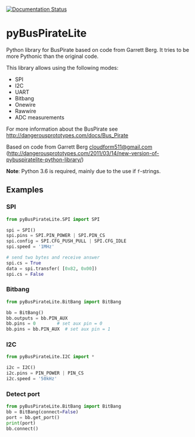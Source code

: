 
[![Documentation Status](https://readthedocs.org/projects/pybuspiratelite/badge/?version=latest)](http://pybuspiratelite.readthedocs.io/en/latest/?badge=latest)


pyBusPirateLite
===============

Python library for BusPirate based on code from Garrett Berg.
It tries to be more Pythonic than the original code.

This library allows using the following modes:
* SPI
* I2C
* UART
* Bitbang
* Onewire
* Rawwire
* ADC measurements

For more information about the BusPirate see http://dangerousprototypes.com/docs/Bus_Pirate 

Based on code from Garrett Berg <cloudform511@gmail.com>
(http://dangerousprototypes.com/2011/03/14/new-version-of-pybuspiratelite-python-library/)

**Note**: Python 3.6 is required, mainly due to the use if `f`-strings.

Examples
--------

### SPI

```python
from pyBusPirateLite.SPI import SPI

spi = SPI()
spi.pins = SPI.PIN_POWER | SPI.PIN_CS 
spi.config = SPI.CFG_PUSH_PULL | SPI.CFG_IDLE
spi.speed = '1MHz'

# send two bytes and receive answer
spi.cs = True
data = spi.transfer( [0x82, 0x00])
spi.cs = False
```

### Bitbang
```python
from pyBusPirateLite.BitBang import BitBang

bb = BitBang()
bb.outputs = bb.PIN_AUX
bb.pins = 0        # set aux pin = 0   
bb.pins = bb.PIN_AUX  # set aux pin = 1
```

### I2C
```python
from pyBusPirateLite.I2C import *

i2c = I2C()
i2c.pins = PIN_POWER | PIN_CS 
i2c.speed = '50kHz'
```

### Detect port
```python
from pyBusPirateLite.BitBang import BitBang
bb = BitBang(connect=False)
port = bb.get_port()
print(port)
bb.connect()
```
